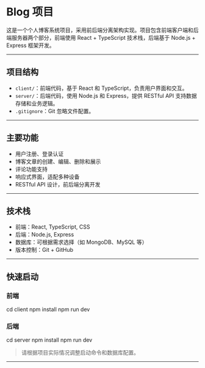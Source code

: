 # Blog 项目

这是一个个人博客系统项目，采用前后端分离架构实现。项目包含前端客户端和后端服务器两个部分，前端使用 React + TypeScript 技术栈，后端基于 Node.js + Express 框架开发。

---

## 项目结构

- `client/`：前端代码，基于 React 和 TypeScript，负责用户界面和交互。
- `server/`：后端代码，使用 Node.js 和 Express，提供 RESTful API 支持数据存储和业务逻辑。
- `.gitignore`：Git 忽略文件配置。

---

## 主要功能

- 用户注册、登录认证
- 博客文章的创建、编辑、删除和展示
- 评论功能支持
- 响应式界面，适配多种设备
- RESTful API 设计，前后端分离开发

---

## 技术栈

- 前端：React, TypeScript, CSS
- 后端：Node.js, Express
- 数据库：可根据需求选择（如 MongoDB、MySQL 等）
- 版本控制：Git + GitHub

---

## 快速启动

### 前端

cd client
npm install
npm run dev


### 后端

cd server
npm install
npm run dev

> 请根据项目实际情况调整启动命令和数据库配置。

---

